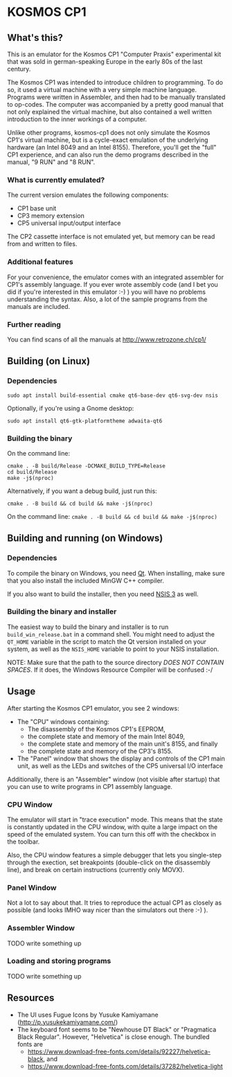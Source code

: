 # KOSMOS CP1

## What's this?
This is an emulator for the Kosmos CP1 "Computer Praxis" experimental kit that
was sold in german-speaking Europe in the early 80s of the last century.

The Kosmos CP1 was intended to introduce children to programming. To do so, it
used a virtual machine with a very simple machine language. Programs were
written in Assembler, and then had to be manually translated to op-codes.
The computer was accompanied by a pretty good manual that not only explained
the virtual machine, but also contained a well written introduction to
the inner workings of a computer.

Unlike other programs, kosmos-cp1 does not only simulate the Kosmos CP1's
virtual machine, but is a cycle-exact emulation of the underlying hardware
(an Intel 8049 and an Intel 8155). Therefore, you'll get the "full" CP1
experience, and can also run the demo programs described in the manual,
"9 RUN" and "8 RUN".

### What is currently emulated?
The current version emulates the following components:
- CP1 base unit
- CP3 memory extension
- CP5 universal input/output interface

The CP2 cassette interface is not emulated yet, but memory can be read from and
written to files.

### Additional features
For your convenience, the emulator comes with an integrated assembler for
CP1's assembly language. If you ever wrote assembly code (and I bet you did
if you're interested in this emulator :-) ) you will have no problems
understanding the syntax. Also, a lot of the sample programs from the manuals
are included.

### Further reading
You can find scans of all the manuals at http://www.retrozone.ch/cp1/

## Building (on Linux)

### Dependencies
```
sudo apt install build-essential cmake qt6-base-dev qt6-svg-dev nsis
```

Optionally, if you're using a Gnome desktop:

```
sudo apt install qt6-gtk-platformtheme adwaita-qt6
```

### Building the binary

On the command line:
```
cmake . -B build/Release -DCMAKE_BUILD_TYPE=Release
cd build/Release
make -j$(nproc)
```

Alternatively, if you want a debug build, just run this:
```
cmake . -B build && cd build && make -j$(nproc)
```

On the command line: `cmake . -B build && cd build && make -j$(nproc)`

## Building and running (on Windows)

### Dependencies
To compile the binary on Windows, you need [Qt](https://www.qt.io/download-open-source).
When installing, make sure that you also install the included MinGW C++ compiler.

If you also want to build the installer, then you need [NSIS 3](https://sourceforge.net/projects/nsis/)
as well.

### Building the binary and installer
The easiest way to build the binary and installer is to run `build_win_release.bat`
in a command shell. You might need to adjust the `QT_HOME` variable in the script
to match the Qt version installed on your system, as well as the `NSIS_HOME` variable
to point to your NSIS installation.

NOTE: Make sure that the path to the source directory _DOES NOT CONTAIN SPACES_. If it
does, the Windows Resource Compiler will be confused :-/

## Usage
After starting the Kosmos CP1 emulator, you see 2 windows:
- The "CPU" windows containing:
   - The disassembly of the Kosmos CP1's EEPROM,
   - the complete state and memory of the main Intel 8049,
   - the complete state and memory of the main unit's 8155, and finally
   - the complete state and memory of the CP3's 8155.
- The "Panel" window that shows the display and controls of the CP1 main unit,
  as well as the LEDs and switches of the CP5 universal I/O interface

Additionally, there is an "Assembler" window (not visible after startup) that
you can use to write programs in CP1 assembly language.

### CPU Window
The emulator will start in "trace execution" mode. This means that the state is
constantly updated in the CPU window, with quite a large impact on the speed of
the emulated system. You can turn this off with the checkbox in the toolbar.

Also, the CPU window features a simple debugger that lets you single-step
through the exection, set breakpoints (double-click on the disassembly line),
and break on certain instructions (currently only MOVX).

### Panel Window
Not a lot to say about that. It tries to reproduce the actual CP1 as closely as
possible (and looks IMHO way nicer than the simulators out there :-) ).

### Assembler Window
TODO write something up

### Loading and storing programs
TODO write something up


## Resources
- The UI uses Fugue Icons by Yusuke Kamiyamane (http://p.yusukekamiyamane.com/)
- The keyboard font seems to be "Newhouse DT Black" or "Pragmatica Black Regular".
  However, "Helvetica" is close enough. The bundled fonts are
   - https://www.download-free-fonts.com/details/92227/helvetica-black, and
   - https://www.download-free-fonts.com/details/37282/helvetica-light

